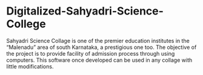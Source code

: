 # Digitalized-Sahyadri-Science-College
Sahyadri Science Collage is one of the premier education institutes in the “Malenadu” area of south Karnataka, a prestigious one too. The objective of the project is to provide facility of admission process through using computers. This software once developed can be used in any collage with little modifications.
